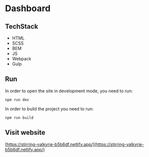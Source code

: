 # Dashboard

## TechStack

 - HTML
 - SCSS
 - BEM
 - JS
 - Webpack
 - Gulp

## Run
In order to open the site in development mode, you need to run:

    npm run dev
In order to build the project you need to run:

    npm run build

## Visit website
[https://stirring-valkyrie-b5b6df.netlify.app/](https://stirring-valkyrie-b5b6df.netlify.app/)